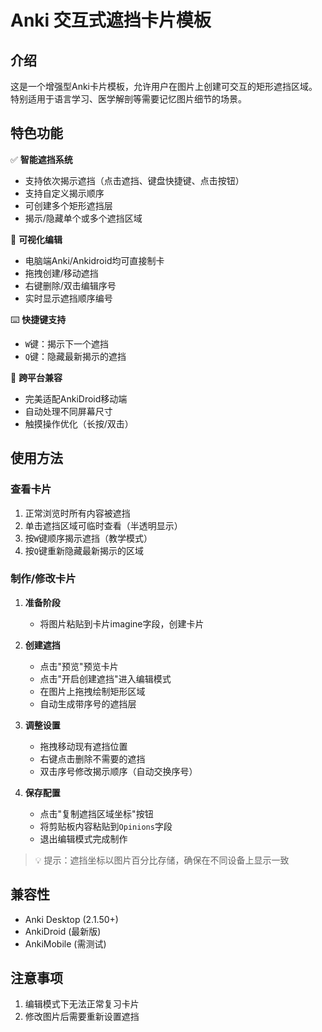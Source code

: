 # Anki 交互式遮挡卡片模板

## 介绍
这是一个增强型Anki卡片模板，允许用户在图片上创建可交互的矩形遮挡区域。特别适用于语言学习、医学解剖等需要记忆图片细节的场景。

## 特色功能
✅ **智能遮挡系统**  
- 支持依次揭示遮挡（点击遮挡、键盘快捷键、点击按钮）
- 支持自定义揭示顺序
- 可创建多个矩形遮挡层
- 揭示/隐藏单个或多个遮挡区域

🎨 **可视化编辑**  
- 电脑端Anki/Ankidroid均可直接制卡
- 拖拽创建/移动遮挡
- 右键删除/双击编辑序号
- 实时显示遮挡顺序编号

⌨️ **快捷键支持**  
- `W`键：揭示下一个遮挡  
- `Q`键：隐藏最新揭示的遮挡  

📱 **跨平台兼容**  
- 完美适配AnkiDroid移动端  
- 自动处理不同屏幕尺寸  
- 触摸操作优化（长按/双击）

## 使用方法

### 查看卡片
1. 正常浏览时所有内容被遮挡
2. 单击遮挡区域可临时查看（半透明显示）
3. 按`W`键顺序揭示遮挡（教学模式）
4. 按`Q`键重新隐藏最新揭示的区域

### 制作/修改卡片
1. **准备阶段**  
   - 将图片粘贴到卡片imagine字段，创建卡片

2. **创建遮挡**  
   - 点击"预览"预览卡片
   - 点击"开启创建遮挡"进入编辑模式  
   - 在图片上拖拽绘制矩形区域  
   - 自动生成带序号的遮挡层  

3. **调整设置**  
   - 拖拽移动现有遮挡位置  
   - 右键点击删除不需要的遮挡  
   - 双击序号修改揭示顺序（自动交换序号）  

4. **保存配置**  
   - 点击"复制遮挡区域坐标"按钮  
   - 将剪贴板内容粘贴到`Opinions`字段  
   - 退出编辑模式完成制作  

> 💡 提示：遮挡坐标以图片百分比存储，确保在不同设备上显示一致

## 兼容性
- Anki Desktop (2.1.50+)  
- AnkiDroid (最新版)  
- AnkiMobile (需测试)

## 注意事项
1. 编辑模式下无法正常复习卡片  
2. 修改图片后需要重新设置遮挡  
